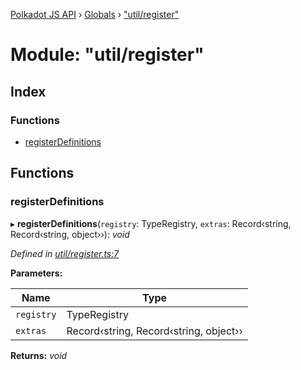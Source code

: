 [Polkadot JS API](../README.md) › [Globals](../globals.md) › ["util/register"](_util_register_.md)

# Module: "util/register"

## Index

### Functions

* [registerDefinitions](_util_register_.md#registerdefinitions)

## Functions

###  registerDefinitions

▸ **registerDefinitions**(`registry`: TypeRegistry, `extras`: Record‹string, Record‹string, object››): *void*

*Defined in [util/register.ts:7](https://github.com/polkadot-js/api/blob/50b8db2263/packages/typegen/src/util/register.ts#L7)*

**Parameters:**

Name | Type |
------ | ------ |
`registry` | TypeRegistry |
`extras` | Record‹string, Record‹string, object›› |

**Returns:** *void*
